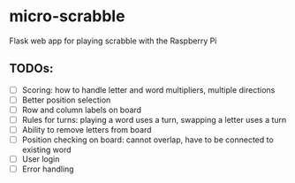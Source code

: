 # micro-scrabble
Flask web app for playing scrabble with the Raspberry Pi

## TODOs:

- [ ] Scoring: how to handle letter and word multipliers, multiple directions
- [ ] Better position selection
- [ ] Row and column labels on board
- [ ] Rules for turns: playing a word uses a turn, swapping a letter uses a turn
- [ ] Ability to remove letters from board
- [ ] Position checking on board: cannot overlap, have to be connected to existing word
- [ ] User login
- [ ] Error handling
